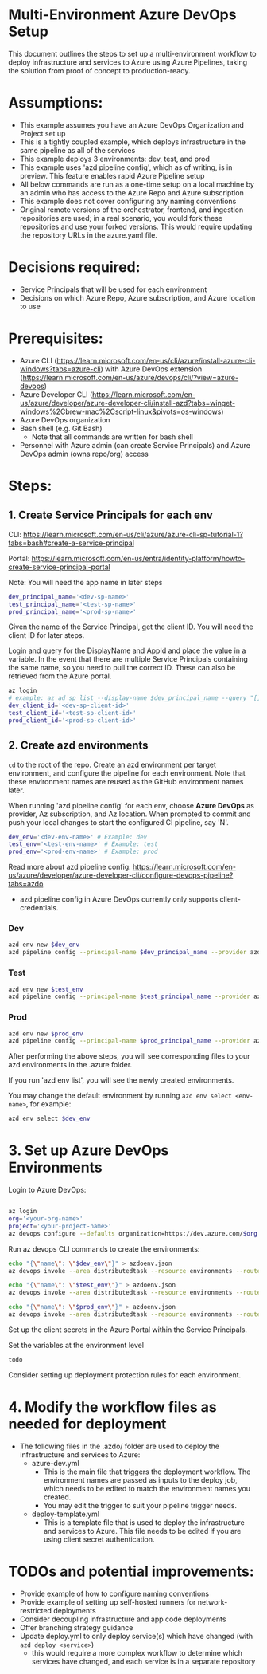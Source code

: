 # Multi-Environment Azure DevOps Setup

This document outlines the steps to set up a multi-environment workflow to deploy infrastructure and services to Azure using Azure Pipelines, taking the solution from proof of concept to production-ready.

# Assumptions:

- This example assumes you have an Azure DevOps Organization and Project set up
- This is a tightly coupled example, which deploys infrastructure in the same pipeline as all of the services
- This example deploys 3 environments: dev, test, and prod
- This example uses 'azd pipeline config', which as of writing, is in preview. This feature enables rapid Azure Pipeline setup
- All below commands are run as a one-time setup on a local machine by an admin who has access to the Azure Repo and Azure subscription
- This example does not cover configuring any naming conventions
- Original remote versions of the orchestrator, frontend, and ingestion repositories are used; in a real scenario, you would fork these repositories and use your forked versions. This would require updating the repository URLs in the azure.yaml file.

# Decisions required:

- Service Principals that will be used for each environment
- Decisions on which Azure Repo, Azure subscription, and Azure location to use

# Prerequisites:

- Azure CLI (https://learn.microsoft.com/en-us/cli/azure/install-azure-cli-windows?tabs=azure-cli) with Azure DevOps extension (https://learn.microsoft.com/en-us/azure/devops/cli/?view=azure-devops)
- Azure Developer CLI (https://learn.microsoft.com/en-us/azure/developer/azure-developer-cli/install-azd?tabs=winget-windows%2Cbrew-mac%2Cscript-linux&pivots=os-windows)
- Azure DevOps organization
- Bash shell (e.g. Git Bash)
  - Note that all commands are written for bash shell
- Personnel with Azure admin (can create Service Principals) and Azure DevOps admin (owns repo/org) access

# Steps:

## 1. Create Service Principals for each env

CLI: https://learn.microsoft.com/en-us/cli/azure/azure-cli-sp-tutorial-1?tabs=bash#create-a-service-principal

Portal: https://learn.microsoft.com/en-us/entra/identity-platform/howto-create-service-principal-portal

Note: You will need the app name in later steps

```bash
dev_principal_name='<dev-sp-name>'
test_principal_name='<test-sp-name>'
prod_principal_name='<prod-sp-name>'
```

Given the name of the Service Principal, get the client ID. You will need the client ID for later steps.

Login and query for the DisplayName and AppId and place the value in a variable. In the event that there are multiple Service Principals containing the same name, so you need to pull the correct ID. These can also be retrieved from the Azure portal.

```bash
az login
# example: az ad sp list --display-name $dev_principal_name --query "[].{DisplayName:displayName, AppId:appId}" --output table
dev_client_id='<dev-sp-client-id>'
test_client_id='<test-sp-client-id>'
prod_client_id='<prod-sp-client-id>'
```

## 2. Create azd environments

`cd` to the root of the repo. Create an azd environment per target environment, and configure the pipeline for each environment. Note that these environment names are reused as the GitHub environment names later.

When running 'azd pipeline config' for each env, choose **Azure DevOps** as provider, Az subscription, and Az location. When prompted to commit and push your local changes to start the configured CI pipeline, say 'N'.

```bash
dev_env='<dev-env-name>' # Example: dev
test_env='<test-env-name>' # Example: test
prod_env='<prod-env-name>' # Example: prod
```

Read more about azd pipeline config: https://learn.microsoft.com/en-us/azure/developer/azure-developer-cli/configure-devops-pipeline?tabs=azdo
- azd pipeline config in Azure DevOps currently only supports client-credentials.

### Dev

```bash
azd env new $dev_env
azd pipeline config --principal-name $dev_principal_name --provider azdo
```

### Test

```bash
azd env new $test_env
azd pipeline config --principal-name $test_principal_name --provider azdo
```

### Prod

```bash
azd env new $prod_env
azd pipeline config --principal-name $prod_principal_name --provider azdo
```

After performing the above steps, you will see corresponding files to your azd environments in the .azure folder.

If you run 'azd env list', you will see the newly created environments.

You may change the default environment by running `azd env select <env-name>`, for example:

```bash
azd env select $dev_env
```

# 3. Set up Azure DevOps Environments

Login to Azure DevOps:

```bash

az login
org='<your-org-name>'
project='<your-project-name>'
az devops configure --defaults organization=https://dev.azure.com/$org project=$project

```

Run az devops CLI commands to create the environments:

```bash
echo "{\"name\": \"$dev_env\"}" > azdoenv.json
az devops invoke --area distributedtask --resource environments --route-parameters project=$project --api-version 7.1 --http-method POST --in-file ./azdoenv.json

echo "{\"name\": \"$test_env\"}" > azdoenv.json
az devops invoke --area distributedtask --resource environments --route-parameters project=$project --api-version 7.1 --http-method POST --in-file ./azdoenv.json

echo "{\"name\": \"$prod_env\"}" > azdoenv.json
az devops invoke --area distributedtask --resource environments --route-parameters project=$project --api-version 7.1 --http-method POST --in-file ./azdoenv.json

```

Set up the client secrets in the Azure Portal within the Service Principals.

Set the variables at the environment level

<!-- TODO set variables -->

```bash
todo
```



Consider setting up deployment protection rules for each environment.

# 4. Modify the workflow files as needed for deployment

- The following files in the .azdo/ folder are used to deploy the infrastructure and services to Azure:
  - azure-dev.yml
    - This is the main file that triggers the deployment workflow. The environment names are passed as inputs to the deploy job, which needs to be edited to match the environment names you created.
    - You may edit the trigger to suit your pipeline trigger needs.
  - deploy-template.yml
    - This is a template file that is used to deploy the infrastructure and services to Azure. This file needs to be edited if you are using client secret authentication.


# TODOs and potential improvements:

- Provide example of how to configure naming conventions
- Provide example of setting up self-hosted runners for network-restricted deployments
- Consider decoupling infrastructure and app code deployments
- Offer branching strategy guidance 
- Update deploy.yml to only deploy service(s) which have changed (with `azd deploy <service>`)
  - this would require a more complex workflow to determine which services have changed, and each service is in a separate repository

